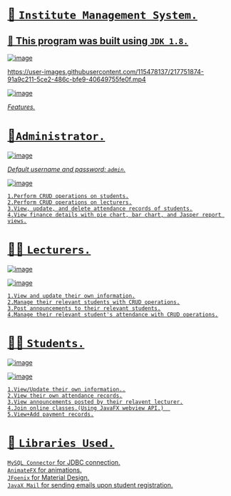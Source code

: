 # <u>🏫 `Institute Management System.`<u>

## 🚧 This program was built using `JDK 1.8.`

![image](https://user-images.githubusercontent.com/115478137/217310498-b8f94599-21a2-4a7c-958f-14749b340408.png)

https://user-images.githubusercontent.com/115478137/217751874-91a9c211-5ce2-486c-bfe9-40649755fe0f.mp4  


    
    
![image](https://user-images.githubusercontent.com/115478137/217314622-d9dea7f2-828b-40fa-bd45-9d8f0bf41d42.png)

*Features.*  


# 🚨`Administrator.`

![image](https://user-images.githubusercontent.com/115478137/217314757-78007170-c402-43fc-9c12-59a175bcde74.png)


*Default username and password: `admin`.*  

![image](https://user-images.githubusercontent.com/115478137/217314970-32846320-50d1-4265-9855-59c83e1825bc.png)


    1.Perform CRUD operations on students.
    2.Perform CRUD operations on lecturers.
    3.View, update, and delete attendance records of students.
    4.View finance details with pie chart, bar chart, and Jasper report views.

# 🧑‍🏫 `Lecturers.`

![image](https://user-images.githubusercontent.com/115478137/217315090-cb945f0a-74c2-43d0-be3c-25b8e7ad1fda.png)  

![image](https://user-images.githubusercontent.com/115478137/217316471-684d0d78-401b-4e62-81c0-2561e74f6f40.png)



    1.View and update their own information.
    2.Manage their relevant students with CRUD operations.
    3.Post announcements to their relevant students.
    4.Manage their relevant student's attendance with CRUD operations.


# 🧑‍🎓 `Students.`  

![image](https://user-images.githubusercontent.com/115478137/217316607-2ff5bd5b-ab77-4909-ab94-8884db7ebe1b.png)  


![image](https://user-images.githubusercontent.com/115478137/217316713-b5721a42-2ec3-44cc-be39-bca31f7c90ea.png)


    1.View/Update their own information..
    2.View their own attendance records.
    3.View announcements posted by their relavent lecturer.
    4.Join online classes.(Using JavaFX webview API.)  
    5.View+Add payment records.
  

# 🚀 `Libraries Used.`

`MySQL Connector` for JDBC connection.  
<a href="https://github.com/Typhon0/AnimateFX">`AnimateFX`</a> for animations.  
 <a href="https://github.com/sshahine/JFoenix">`JFoenix`</a> for Material Design.  
 `JavaX Mail` for sending emails upon student registration.  

